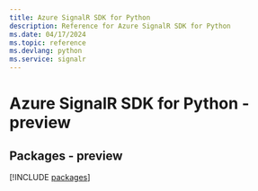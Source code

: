 ```yaml
---
title: Azure SignalR SDK for Python
description: Reference for Azure SignalR SDK for Python
ms.date: 04/17/2024
ms.topic: reference
ms.devlang: python
ms.service: signalr
---
```

# Azure SignalR SDK for Python - preview
## Packages - preview
[!INCLUDE [packages](signalr-index.md)]